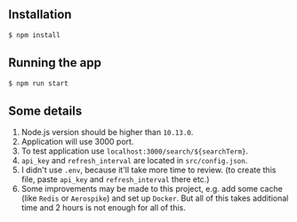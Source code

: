 ## Installation

```bash
$ npm install
```

## Running the app

```bash
$ npm run start
```
## Some details
1. Node.js version should be higher than `10.13.0`.
2. Application will use 3000 port.
3. To test application use `localhost:3000/search/${searchTerm}`.
4. `api_key` and `refresh_interval` are located in `src/config.json`.
5. I didn't use `.env`, because it'll take more time to review. 
(to create this file, paste `api_key` and `refresh_interval` there etc.)
6. Some improvements may be made to this project, e.g. add some cache 
(like `Redis` or `Aerospike`) and set up `Docker`. But all of this takes 
additional time and 2 hours is not enough for all of this.

